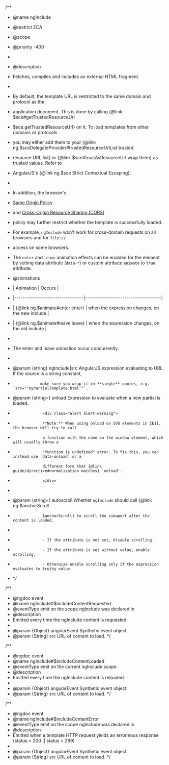 /\*\*

- @name ngInclude
- @restrict ECA
- @scope
- @priority -400
-
- @description
- Fetches, compiles and includes an external HTML fragment.
-
- By default, the template URL is restricted to the same domain and protocol as the
- application document. This is done by calling {@link $sce#getTrustedResourceUrl
- $sce.getTrustedResourceUrl} on it. To load templates from other domains or protocols
- you may either add them to your {@link ng.$sceDelegateProvider#trustedResourceUrlList trusted
- resource URL list} or {@link $sce#trustAsResourceUrl wrap them} as trusted values. Refer to
- AngularJS's {@link ng.$sce Strict Contextual Escaping}.
-
- In addition, the browser's
- [Same Origin Policy](https://code.google.com/p/browsersec/wiki/Part2#Same-origin_policy_for_XMLHttpRequest)
- and [Cross-Origin Resource Sharing (CORS)](http://www.w3.org/TR/cors/)
- policy may further restrict whether the template is successfully loaded.
- For example, `ngInclude` won't work for cross-domain requests on all browsers and for `file://`
- access on some browsers.
- The `enter` and `leave` animation effects can be enabled for the element by
  setting data attribute (`data-*`) or custom attribute `animate` to `true` attribute.

- @animations
- | Animation | Occurs |
- |----------------------------------|-------------------------------------|
- | {@link ng.$animate#enter enter} | when the expression changes, on the new include |
- | {@link ng.$animate#leave leave} | when the expression changes, on the old include |
-
- The enter and leave animation occur concurrently.
-
- @param {string} ngInclude|src AngularJS expression evaluating to URL. If the source is a string constant,
-                 make sure you wrap it in **single** quotes, e.g. `src="'myPartialTemplate.html'"`.
- @param {string=} onload Expression to evaluate when a new partial is loaded.
-                  <div class="alert alert-warning">
-                  **Note:** When using onload on SVG elements in IE11, the browser will try to call
-                  a function with the name on the window element, which will usually throw a
-                  "function is undefined" error. To fix this, you can instead use `data-onload` or a
-                  different form that {@link guide/directive#normalization matches} `onload`.
-                  </div>
-
- @param {string=} autoscroll Whether `ngInclude` should call {@link ng.$anchorScroll
-                  $anchorScroll} to scroll the viewport after the content is loaded.
-
-                  - If the attribute is not set, disable scrolling.
-                  - If the attribute is set without value, enable scrolling.
-                  - Otherwise enable scrolling only if the expression evaluates to truthy value.
- \*/

/\*\*

- @ngdoc event
- @name ngInclude#$includeContentRequested
- @eventType emit on the scope ngInclude was declared in
- @description
- Emitted every time the ngInclude content is requested.
-
- @param {Object} angularEvent Synthetic event object.
- @param {String} src URL of content to load.
  \*/

/\*\*

- @ngdoc event
- @name ngInclude#$includeContentLoaded
- @eventType emit on the current ngInclude scope
- @description
- Emitted every time the ngInclude content is reloaded.
-
- @param {Object} angularEvent Synthetic event object.
- @param {String} src URL of content to load.
  \*/

/\*\*

- @ngdoc event
- @name ngInclude#$includeContentError
- @eventType emit on the scope ngInclude was declared in
- @description
- Emitted when a template HTTP request yields an erroneous response (status < 200 || status > 299)
-
- @param {Object} angularEvent Synthetic event object.
- @param {String} src URL of content to load.
  \*/
